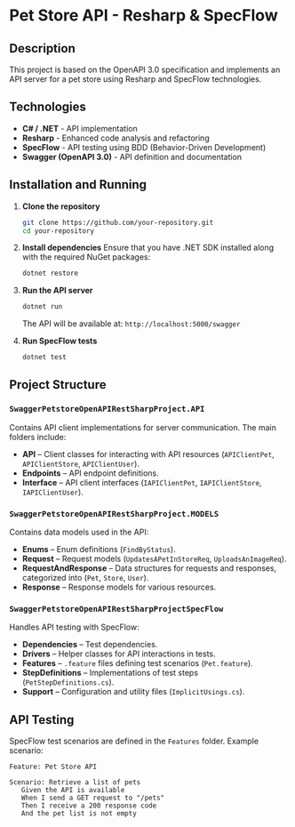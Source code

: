 # Pet Store API - Resharp & SpecFlow

## Description

This project is based on the OpenAPI 3.0 specification and implements an API server for a pet store using Resharp and SpecFlow technologies.

## Technologies
- **C# / .NET** - API implementation
- **Resharp** - Enhanced code analysis and refactoring
- **SpecFlow** - API testing using BDD (Behavior-Driven Development)
- **Swagger (OpenAPI 3.0)** - API definition and documentation

## Installation and Running

1. **Clone the repository**
   ```sh
   git clone https://github.com/your-repository.git
   cd your-repository
   ```

2. **Install dependencies**
   Ensure that you have .NET SDK installed along with the required NuGet packages:
   ```sh
   dotnet restore
   ```

3. **Run the API server**
   ```sh
   dotnet run
   ```
   The API will be available at: `http://localhost:5000/swagger`

4. **Run SpecFlow tests**
   ```sh
   dotnet test
   ```

## Project Structure

### `SwaggerPetstoreOpenAPIRestSharpProject.API`
Contains API client implementations for server communication. The main folders include:
- **API** – Client classes for interacting with API resources (`APIClientPet`, `APIClientStore`, `APIClientUser`).
- **Endpoints** – API endpoint definitions.
- **Interface** – API client interfaces (`IAPIClientPet`, `IAPIClientStore`, `IAPIClientUser`).

### `SwaggerPetstoreOpenAPIRestSharpProject.MODELS`
Contains data models used in the API:
- **Enums** – Enum definitions (`FindByStatus`).
- **Request** – Request models (`UpdatesAPetInStoreReq`, `UploadsAnImageReq`).
- **RequestAndResponse** – Data structures for requests and responses, categorized into (`Pet`, `Store`, `User`).
- **Response** – Response models for various resources.

### `SwaggerPetstoreOpenAPIRestSharpProjectSpecFlow`
Handles API testing with SpecFlow:
- **Dependencies** – Test dependencies.
- **Drivers** – Helper classes for API interactions in tests.
- **Features** – `.feature` files defining test scenarios (`Pet.feature`).
- **StepDefinitions** – Implementations of test steps (`PetStepDefinitions.cs`).
- **Support** – Configuration and utility files (`ImplicitUsings.cs`).

## API Testing
SpecFlow test scenarios are defined in the `Features` folder. Example scenario:
```gherkin
Feature: Pet Store API

Scenario: Retrieve a list of pets
   Given the API is available
   When I send a GET request to "/pets"
   Then I receive a 200 response code
   And the pet list is not empty
```
